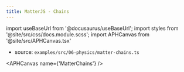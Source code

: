 ```yaml
---
title: MatterJS - Chains
---
```


import useBaseUrl from '@docusaurus/useBaseUrl';
import styles from '@site/src/css/docs.module.scss';
import APHCanvas from '@site/src/APHCanvas.tsx'

- source: `examples/src/06-physics/matter-chains.ts`


<APHCanvas name={'MatterChains'} />

